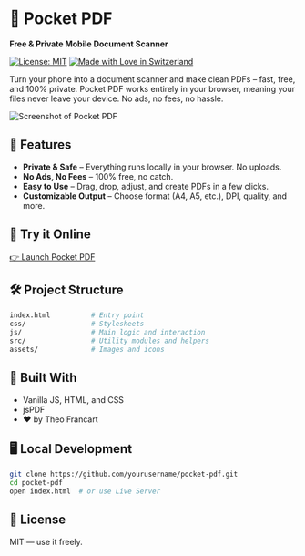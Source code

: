 # 📄 Pocket PDF

**Free & Private Mobile Document Scanner**

[![License: MIT](https://img.shields.io/badge/License-MIT-yellow.svg)](https://opensource.org/licenses/MIT)
[![Made with Love in Switzerland](https://img.shields.io/badge/Made%20with%20%E2%9D%A4%EF%B8%8F-Switzerland-red.svg)](https://github.com/TheoKVA/)

Turn your phone into a document scanner and make clean PDFs – fast, free, and 100% private. Pocket PDF works entirely in your browser, meaning your files never leave your device. No ads, no fees, no hassle.

![Screenshot of Pocket PDF](assets/screenshot.png)

## 🔐 Features

- **Private & Safe** – Everything runs locally in your browser. No uploads.
- **No Ads, No Fees** – 100% free, no catch.
- **Easy to Use** – Drag, drop, adjust, and create PDFs in a few clicks.
- **Customizable Output** – Choose format (A4, A5, etc.), DPI, quality, and more.

## 🚀 Try it Online

[👉 Launch Pocket PDF](https://yourusername.github.io/pocket-pdf/)

## 🛠️ Project Structure

```bash
index.html          # Entry point
css/                # Stylesheets
js/                 # Main logic and interaction
src/                # Utility modules and helpers
assets/             # Images and icons
```

## 🧱 Built With

- Vanilla JS, HTML, and CSS
- jsPDF
- ❤️ by Theo Francart

## 🖥️ Local Development

```bash
git clone https://github.com/yourusername/pocket-pdf.git
cd pocket-pdf
open index.html  # or use Live Server
```

## 📢 License

MIT — use it freely.